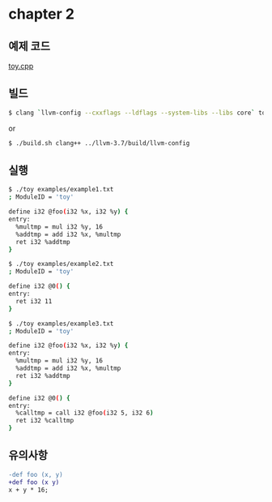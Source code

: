 # chapter 2

## 예제 코드
[toy.cpp](https://github.com/hyeonjae/llvm-cookbook-sample/blob/master/chapter2/toy.cpp)

## 빌드

```bash
$ clang `llvm-config --cxxflags --ldflags --system-libs --libs core` toy.cpp -o toy
```
or
```bash
$ ./build.sh clang++ ../llvm-3.7/build/llvm-config
```

## 실행
```bash
$ ./toy examples/example1.txt
; ModuleID = 'toy'

define i32 @foo(i32 %x, i32 %y) {
entry:
  %multmp = mul i32 %y, 16
  %addtmp = add i32 %x, %multmp
  ret i32 %addtmp
}
```

```bash
$ ./toy examples/example2.txt
; ModuleID = 'toy'

define i32 @0() {
entry:
  ret i32 11
}
```

```bash
$ ./toy examples/example3.txt
; ModuleID = 'toy'

define i32 @foo(i32 %x, i32 %y) {
entry:
  %multmp = mul i32 %y, 16
  %addtmp = add i32 %x, %multmp
  ret i32 %addtmp
}

define i32 @0() {
entry:
  %calltmp = call i32 @foo(i32 5, i32 6)
  ret i32 %calltmp
}
```

## 유의사항
```diff
-def foo (x, y)
+def foo (x y)
x + y * 16;
```
